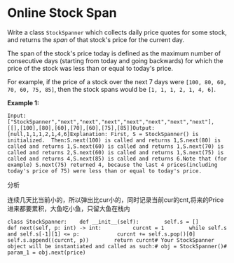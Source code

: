 # Online Stock Span



Write a class `StockSpanner` which collects daily price quotes for some stock, and returns the _span_ of that stock's price for the current day.

The span of the stock's price today is defined as the maximum number of consecutive days \(starting from today and going backwards\) for which the price of the stock was less than or equal to today's price.

For example, if the price of a stock over the next 7 days were `[100, 80, 60, 70, 60, 75, 85]`, then the stock spans would be `[1, 1, 1, 2, 1, 4, 6]`.

**Example 1:**

```text
Input: ["StockSpanner","next","next","next","next","next","next","next"], [[],[100],[80],[60],[70],[60],[75],[85]]Output: [null,1,1,1,2,1,4,6]Explanation: First, S = StockSpanner() is initialized.  Then:S.next(100) is called and returns 1,S.next(80) is called and returns 1,S.next(60) is called and returns 1,S.next(70) is called and returns 2,S.next(60) is called and returns 1,S.next(75) is called and returns 4,S.next(85) is called and returns 6.Note that (for example) S.next(75) returned 4, because the last 4 prices(including today's price of 75) were less than or equal to today's price.
```

分析

连续几天比当前小的，所以弹出比cur小的，同时记录当前cur的cnt,将来的Price进来都要累积，大鱼吃小鱼，只留大鱼在栈内

```text
class StockSpanner:    def __init__(self):        self.s = []            def next(self, p: int) -> int:          curcnt = 1        while self.s and self.s[-1][1] <= p:            curcnt += self.s.pop()[0]        self.s.append((curcnt, p))        return curcnt# Your StockSpanner object will be instantiated and called as such:# obj = StockSpanner()# param_1 = obj.next(price)
```


